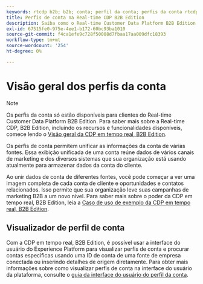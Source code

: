 ```yaml
---
keywords: rtcdp b2b; b2b; conta; perfil da conta; perfis da conta rtcdp; plataforma de dados do cliente em tempo real;
title: Perfis de conta na Real-time CDP B2B Edition
description: Saiba como o Real-time Customer Data Platform B2B Edition permite unificar informações de conta de várias fontes usando perfis de conta.
exl-id: 67515fe0-975e-4ee1-b172-60bc93ba1010
source-git-commit: f4ca1efe9c728f50008d7fbaa17aa009dfc18393
workflow-type: tm+mt
source-wordcount: '254'
ht-degree: 0%

---
```


# Visão geral dos perfis da conta

>[!NOTE]
>
>Os perfis da conta só estão disponíveis para clientes do Real-time Customer Data Platform B2B Edition. Para saber mais sobre a Real-time CDP, B2B Edition, incluindo os recursos e funcionalidades disponíveis, comece lendo o [Visão geral da CDP em tempo real, B2B Edition](../b2b-overview.md).

Os perfis de conta permitem unificar as informações da conta de várias fontes. Essa exibição unificada de uma conta reúne dados de vários canais de marketing e dos diversos sistemas que sua organização está usando atualmente para armazenar dados da conta do cliente.

Ao unir dados de conta de diferentes fontes, você pode começar a ver uma imagem completa de cada conta de cliente e oportunidades e contatos relacionados. Isso permite que sua organização leve suas campanhas de marketing B2B a um novo nível. Para saber mais sobre o poder da CDP em tempo real, B2B Edition, leia a [Caso de uso de exemplo da CDP em tempo real, B2B Edition](../b2b-use-case.md).

## Visualizador de perfil de conta

Com a CDP em tempo real, B2B Edition, é possível usar a interface do usuário do Experience Platform para visualizar perfis de conta e procurar contas específicas usando uma ID de conta de uma fonte de empresa conectada ou inserindo detalhes de origem diretamente. Para obter mais informações sobre como visualizar perfis de conta na interface do usuário da plataforma, consulte o [guia da interface do usuário do perfil da conta](account-profile-ui-guide.md).
